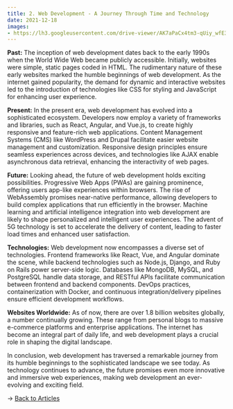 ```yaml
---
title: 2. Web Development - A Journey Through Time and Technology
date: 2021-12-18
images: 
- https://lh3.googleusercontent.com/drive-viewer/AK7aPaCx4tm3-qUiy_wfE3r7PS9wVDgjBSEPhrPAk5ChcEuFeGF8WxHLRjFECeGHK-pLvvts6Wht5vi4AOXigNJfvxIAWwx2bw=s1600
---
```


**Past:**
The inception of web development dates back to the early 1990s when the World Wide Web became publicly accessible. Initially, websites were simple, static pages coded in HTML. The rudimentary nature of these early websites marked the humble beginnings of web development. As the internet gained popularity, the demand for dynamic and interactive websites led to the introduction of technologies like CSS for styling and JavaScript for enhancing user experience.

**Present:**
In the present era, web development has evolved into a sophisticated ecosystem. Developers now employ a variety of frameworks and libraries, such as React, Angular, and Vue.js, to create highly responsive and feature-rich web applications. Content Management Systems (CMS) like WordPress and Drupal facilitate easier website management and customization. Responsive design principles ensure seamless experiences across devices, and technologies like AJAX enable asynchronous data retrieval, enhancing the interactivity of web pages.

**Future:**
Looking ahead, the future of web development holds exciting possibilities. Progressive Web Apps (PWAs) are gaining prominence, offering users app-like experiences within browsers. The rise of WebAssembly promises near-native performance, allowing developers to build complex applications that run efficiently in the browser. Machine learning and artificial intelligence integration into web development are likely to shape personalized and intelligent user experiences. The advent of 5G technology is set to accelerate the delivery of content, leading to faster load times and enhanced user satisfaction.

**Technologies:**
Web development now encompasses a diverse set of technologies. Frontend frameworks like React, Vue, and Angular dominate the scene, while backend technologies such as Node.js, Django, and Ruby on Rails power server-side logic. Databases like MongoDB, MySQL, and PostgreSQL handle data storage, and RESTful APIs facilitate communication between frontend and backend components. DevOps practices, containerization with Docker, and continuous integration/delivery pipelines ensure efficient development workflows.

**Websites Worldwide:**
As of now, there are over 1.8 billion websites globally, a number continually growing. These range from personal blogs to massive e-commerce platforms and enterprise applications. The internet has become an integral part of daily life, and web development plays a crucial role in shaping the digital landscape.

In conclusion, web development has traversed a remarkable journey from its humble beginnings to the sophisticated landscape we see today. As technology continues to advance, the future promises even more innovative and immersive web experiences, making web development an ever-evolving and exciting field.

→ [Back to Articles](/articles)